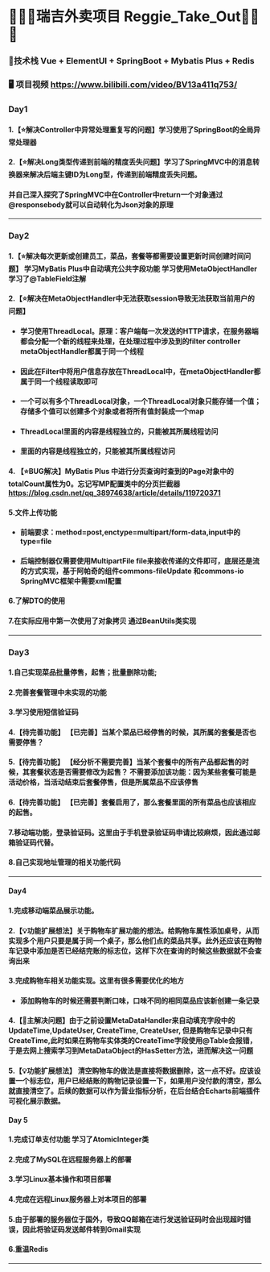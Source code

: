 # 🍖🍕🍦瑞吉外卖项目 Reggie_Take_Out🍔🍞🍮

### 🤖技术栈 Vue + ElementUI + SpringBoot + Mybatis Plus + Redis

### 🖥 项目视频 https://www.bilibili.com/video/BV13a411q753/

### Day1

#### 1.【⭐解决Controller中异常处理重复写的问题】学习使用了SpringBoot的全局异常处理器

#### 2.【⭐解决Long类型传递到前端的精度丢失问题】学习了SpringMVC中的消息转换器来解决后端主键ID为Long型，传递到前端精度丢失问题。

#### 并自己深入探究了SpringMVC中在Controller中return一个对象通过@responsebody就可以自动转化为Json对象的原理

---

### Day2

#### 1.【⭐解决每次更新或创建员工，菜品，套餐等都需要设置更新时间创建时间问题】 学习MyBatis Plus中自动填充公共字段功能 学习使用MetaObjectHandler 学习了@TableField注解

#### 2.【⭐解决在MetaObjectHandler中无法获取session导致无法获取当前用户的问题】

* #### 学习使用ThreadLocal。原理：客户端每一次发送的HTTP请求，在服务器端都会分配一个新的线程来处理，在处理过程中涉及到的filter controller metaObjectHandler都属于同一个线程
* #### 因此在Filter中将用户信息存放在ThreadLocal中，在metaObjectHandler都属于同一个线程读取即可
* #### 一个可以有多个ThreadLocal对象，一个ThreadLocal对象只能存储一个值；存储多个值可以创建多个对象或者将所有值封装成一个map
* #### ThreadLocal里面的内容是线程独立的，只能被其所属线程访问
* #### 里面的内容是线程独立的，只能被其所属线程访问

#### 4. 【⭐BUG解决】MyBatis Plus 中进行分页查询时查到的Page对象中的totalCount属性为0。忘记写MP配置类中的分页拦截器 https://blog.csdn.net/qq_38974638/article/details/119720371

#### 5.文件上传功能

* #### 前端要求：method=post,enctype=multipart/form-data,input中的type=file
* #### 后端控制器仅需要使用MultipartFile file来接收传递的文件即可，底层还是流的方式实现，基于阿帕奇的组件commons-fileUpdate 和commons-io SpringMVC框架中需要xml配置

#### 6.了解DTO的使用

#### 7.在实际应用中第一次使用了对象拷贝 通过BeanUtils类实现

---

### Day3

#### 1.自己实现菜品批量停售，起售；批量删除功能;

#### 2.完善套餐管理中未实现的功能

#### 3.学习使用短信验证码

#### 4.【待完善功能】 【已完善】当某个菜品已经停售的时候，其所属的套餐是否也需要停售？

#### 5.【待完善功能】 【经分析不需要完善】当某个套餐中的所有产品都起售的时候，其套餐状态是否需要修改为起售？ 不需要添加该功能：因为某些套餐可能是活动价格，当活动结束后套餐停售，但是所属菜品不应该停售

#### 6.【待完善功能】 【已完善】套餐启用了，那么套餐里面的所有菜品也应该相应的起售。

#### 7.移动端功能，登录验证码。这里由于手机登录验证码申请比较麻烦，因此通过邮箱验证码代替。

#### 8.自己实现地址管理的相关功能代码

---

#### Day4

#### 1.完成移动端菜品展示功能。

#### 2.【💡功能扩展想法】关于购物车扩展功能的想法。给购物车属性添加桌号，从而实现多个用户只要是属于同一个桌子，那么他们点的菜品共享。此外还应该在购物车记录中添加是否已经结完账的标志位，这样下次在查询的时候这些数据就不会查询出来

#### 3.完成购物车相关功能实现。这里有很多需要优化的地方

* #### 添加购物车的时候还需要判断口味，口味不同的相同菜品应该新创建一条记录

#### 4.【💪主解决问题】由于之前设置MetaDataHandler来自动填充字段中的UpdateTime,UpdateUser, CreateTime, CreateUser, 但是购物车记录中只有CreateTime,此时如果在购物车实体类的CreateTime字段使用@Table会报错，于是去网上搜索学习到MetaDataObject的HasSetter方法，进而解决这一问题

#### 5.【💡功能扩展想法】 清空购物车的做法是直接将数据删除，这一点不好。应该设置一个标志位，用户已经结账的购物记录设置一下，如果用户没付款的清空，那么就直接清空了。后续的数据可以作为营业指标分析，在后台结合Echarts前端插件可视化展示数据。

#### Day 5

#### 1.完成订单支付功能 学习了AtomicInteger类

#### 2.完成了MySQL在远程服务器上的部署

#### 3.学习Linux基本操作和项目部署

#### 4.完成在远程Linux服务器上对本项目的部署

#### 5.由于部署的服务器位于国外，导致QQ邮箱在进行发送验证码时会出现超时错误，因此将验证码发送邮件转到Gmail实现

#### 6.重温Redis

---

